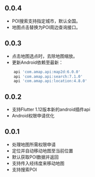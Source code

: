## 0.0.4

* POI搜索支持指定城市，默认全国。
* 地图点击替换为POI周边查询接口。

## 0.0.3

* 点击地图选点时，去除地图缩放。
* 更新Android依赖至最新：

```groovy
    api 'com.amap.api:map2d:6.0.0'
    api 'com.amap.api:search:7.1.0'
    api 'com.amap.api:location:4.8.0'
```

## 0.0.2

* 支持Flutter 1.12版本新的android插件api
* Android权限申请优化

## 0.0.1

* 处理地图所需权限申请
* 定位并自动移动地图至当前位置
* 默认获取POI数据并返回
* 支持传入经纬度来移动地图
* 支持搜索POI
